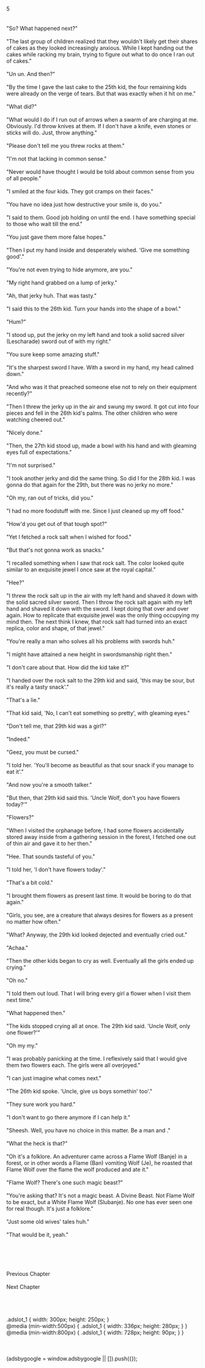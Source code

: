 <br/>
5<br/>
<br/>
<br/>
"So? What happened next?"<br/>
<br/>
"The last group of children realized that they wouldn't likely get their shares of cakes as they looked increasingly anxious. While I kept handing out the cakes while racking my brain, trying to figure out what to do once I ran out of cakes."<br/>
<br/>
"Un un. And then?"<br/>
<br/>
"By the time I gave the last cake to the 25th kid, the four remaining kids were already on the verge of tears. But that was exactly when it hit on me."<br/>
<br/>
"What did?"<br/>
<br/>
"What would I do if I run out of arrows when a swarm of <Red Apes> are charging at me. Obviously. I'd throw knives at them. If I don't have a knife, even stones or sticks will do. Just, throw anything."<br/>
<br/>
"Please don't tell me you threw rocks at them."<br/>
<br/>
"I'm not that lacking in common sense."<br/>
<br/>
"Never would have thought I would be told about common sense from you of all people."<br/>
<br/>
"I smiled at the four kids. They got cramps on their faces."<br/>
<br/>
"You have no idea just how destructive your smile is, do you."<br/>
<br/>
"I said to them. Good job holding on until the end. I have something special to those who wait till the end."<br/>
<br/>
"You just gave them more false hopes."<br/>
<br/>
"Then I put my hand inside <Storage> and desperately wished. 'Give me something good'."<br/>
<br/>
"You're not even trying to hide <Storage> anymore, are you."<br/>
<br/>
"My right hand grabbed on a lump of jerky."<br/>
<br/>
"Ah, that jerky huh. That was tasty."<br/>
<br/>
"I said this to the 26th kid. Turn your hands into the shape of a bowl."<br/>
<br/>
"Hum?"<br/>
<br/>
"I stood up, put the jerky on my left hand and took a solid sacred silver (Lescharade) sword out of <Storage> with my right."<br/>
<br/>
"You sure keep some amazing stuff."<br/>
<br/>
"It's the sharpest sword I have. With a sword in my hand, my head calmed down."<br/>
<br/>
"And who was it that preached someone else not to rely on their equipment recently?"<br/>
<br/>
"Then I threw the jerky up in the air and swung my sword. It got cut into four pieces and fell in the 26th kid's palms. The other children who were watching cheered out."<br/>
<br/>
"Nicely done."<br/>
<br/>
"Then, the 27th kid stood up, made a bowl with his hand and with gleaming eyes full of expectations."<br/>
<br/>
"I'm not surprised."<br/>
<br/>
"I took another jerky and did the same thing. So did I for the 28th kid. I was gonna do that again for the 29th, but there was no jerky no more."<br/>
<br/>
"Oh my, ran out of tricks, did you."<br/>
<br/>
"I had no more foodstuff with me. Since I just cleaned up my <Storage> off food."<br/>
<br/>
"How'd you get out of that tough spot?"<br/>
<br/>
"Yet I fetched a rock salt when I wished for food."<br/>
<TLN: If you're reading this novel at any other site than Sousetsuka .com you might be reading an unedited, uncorrected version of the novel.><br/>
"But that's not gonna work as snacks."<br/>
<br/>
"I recalled something when I saw that rock salt. The color looked quite similar to an exquisite jewel I once saw at the royal capital."<br/>
<br/>
"Hee?"<br/>
<br/>
"I threw the rock salt up in the air with my left hand and shaved it down with the solid sacred silver sword. Then I throw the rock salt again with my left hand and shaved it down with the sword. I kept doing that over and over again. How to replicate that exquisite jewel was the only thing occupying my mind then. The next think I knew, that rock salt had turned into an exact replica, color and shape, of that jewel."<br/>
<br/>
"You're really a man who solves all his problems with swords huh."<br/>
<br/>
"I might have attained a new height in swordsmanship right then."<br/>
<br/>
"I don't care about that. How did the kid take it?"<br/>
<br/>
"I handed over the rock salt to the 29th kid and said, 'this may be sour, but it's really a tasty snack'."<br/>
<br/>
"That's a lie."<br/>
<br/>
"That kid said, 'No, I can't eat something so pretty', with gleaming eyes."<br/>
<br/>
"Don't tell me, that 29th kid was a girl?"<br/>
<br/>
"Indeed."<br/>
<br/>
"Geez, you must be cursed."<br/>
<br/>
"I told her. 'You'll become as beautiful as that sour snack if you manage to eat it'."<br/>
<br/>
"And now you're a smooth talker."<br/>
<br/>
"But then, that 29th kid said this. 'Uncle Wolf, don't you have flowers today?'"<br/>
<br/>
"Flowers?"<br/>
<br/>
"When I visited the orphanage before, I had some flowers accidentally stored away inside <Storage> from a gathering session in the forest, I fetched one out of thin air and gave it to her then."<br/>
<br/>
"Hee. That sounds tasteful of you."<br/>
<br/>
"I told her, 'I don't have flowers today'."<br/>
<br/>
"That's a bit cold."<br/>
<br/>
"I brought them flowers as present last time. It would be boring to do that again."<br/>
<br/>
"Girls, you see, are a creature that always desires for flowers as a present no matter how often."<br/>
<br/>
"What? Anyway, the 29th kid looked dejected and eventually cried out."<br/>
<br/>
"Achaa."<br/>
<br/>
"Then the other kids began to cry as well. Eventually all the girls ended up crying."<br/>
<br/>
"Oh no."<br/>
<br/>
"I told them out loud. That I will bring every girl a flower when I visit them next time."<br/>
<br/>
"What happened then."<br/>
<br/>
"The kids stopped crying all at once. The 29th kid said. 'Uncle Wolf, only one flower?'"<br/>
<br/>
"Oh my my."<br/>
<br/>
"I was probably panicking at the time. I reflexively said that I would give them two flowers each. The girls were all overjoyed."<br/>
<br/>
"I can just imagine what comes next."<br/>
<br/>
"The 26th kid spoke. 'Uncle, give us boys somethin' too'."<br/>
<br/>
"They sure work you hard."<br/>
<br/>
"I don't want to go there anymore if I can help it."<br/>
<br/>
"Sheesh. Well, you have no choice in this matter. Be a man and <Roast over the burning fire>."<br/>
<br/>
"What the heck is that?"<br/>
<br/>
"Oh it's a folklore. An adventurer came across a Flame Wolf (Banje) in a forest, or in other words a Flame (Ban) vomiting Wolf (Je), he roasted that Flame Wolf over the flame the wolf produced and ate it."<br/>
<br/>
"Flame Wolf? There's one such magic beast?"<br/>
<br/>
"You're asking that? It's not a magic beast. A Divine Beast. Not Flame Wolf to be exact, but a White Flame Wolf (Slubanje). No one has ever seen one for real though. It's just a folklore."<br/>
<br/>
"Just some old wives' tales huh."<br/>
<br/>
"That would be it, yeah."<br/>
<br/>
<br/>
<br/>
<br/>
<br/>
Previous Chapter<br/>
<br/>
Next Chapter <br/>
<br/>
<br/>
<br/>
<br/>
.adslot_1 { width: 300px; height: 250px; }<br/>
@media (min-width:500px) { .adslot_1 { width: 336px; height: 280px; } }<br/>
@media (min-width:800px) { .adslot_1 { width: 728px; height: 90px; } }<br/>
<br/>
<br/>
<br/>
(adsbygoogle = window.adsbygoogle || []).push({});<br/>
<br/>
<br/>
<br/>
<br/>
